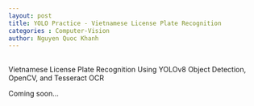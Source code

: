 ```yaml
---
layout: post
title: YOLO Practice - Vietnamese License Plate Recognition
categories : Computer-Vision
author: Nguyen Quoc Khanh
---
```


<br>
Vietnamese License Plate Recognition Using YOLOv8 Object Detection, OpenCV, and Tesseract OCR

Coming soon...